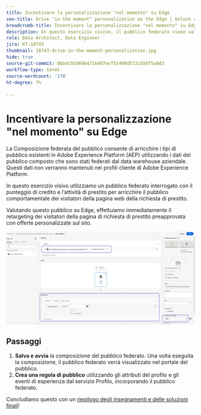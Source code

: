 ```yaml
---
title: Incentivare la personalizzazione "nel momento" su Edge
seo-title: Drive "in-the moment" personalization on the Edge | Unlock cross-channel insights with Federated Audience Composition
breadcrumb-title: Incentivare la personalizzazione "nel momento" su Edge
description: In questo esercizio visivo, il pubblico federato viene valutato in Edge per il retargeting immediato e immediato.
role: Data Architect, Data Engineer
jira: KT-18743
thumbnail: 18743-drive-in-the-moment-personalization.jpg
hide: true
source-git-commit: 0bbdc93969b4716407ecf51499d572cb50f5a0d3
workflow-type: tm+mt
source-wordcount: '178'
ht-degree: 7%

---
```



# Incentivare la personalizzazione &quot;nel momento&quot; su Edge

La Composizione federata del pubblico consente di arricchire i tipi di pubblico esistenti in Adobe Experience Platform (AEP) utilizzando i dati del pubblico composto che sono stati federati dal data warehouse aziendale. Questi dati non verranno mantenuti nei profili cliente di Adobe Experience Platform.

In questo esercizio visivo utilizziamo un pubblico federato interrogato con il punteggio di credito e l’attività di prestito per arricchire il pubblico comportamentale dei visitatori della pagina web della richiesta di prestito.

Valutando questo pubblico su Edge, effettuiamo immediatamente il retargeting dei visitatori della pagina di richiesta di prestito preapprovata con offerte personalizzate sul sito.

![edge-audience-enrich](assets/edge-audience-enrich.png)

## Passaggi

1. **Salva e avvia** la composizione del pubblico federato. Una volta eseguita la composizione, il pubblico federato verrà visualizzato nel portale del pubblico.
2. **Crea una regola di pubblico** utilizzando gli attributi del profilo e gli eventi di esperienza dal servizio Profilo, incorporando il pubblico federato.

Concludiamo questo con un [riepilogo degli insegnamenti e delle soluzioni finali](conclusion.md)!
